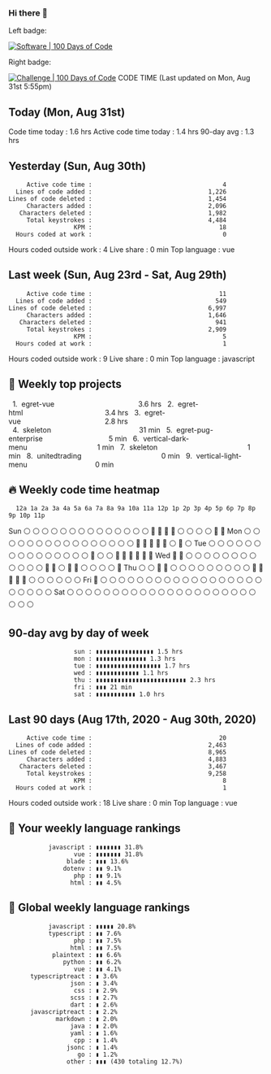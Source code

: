 ### Hi there 👋

<!--
**naime-hossain/naime-hossain** is a ✨ _special_ ✨ repository because its `README.md` (this file) appears on your GitHub profile.

Here are some ideas to get you started:

- 🔭 I’m currently working on ...
- 🌱 I’m currently learning ...
- 👯 I’m looking to collaborate on ...
- 🤔 I’m looking for help with ...
- 💬 Ask me about ...
- 📫 How to reach me: ...
- 😄 Pronouns: ...
- ⚡ Fun fact: ...
-->
Left badge:

[![Software | 100 Days of Code](https://www.software.com/badges/100-days-of-code)](https://www.software.com/100-days-of-code)

Right badge:

[![Challenge | 100 Days of Code](https://img.shields.io/static/v1?label=Challenge&labelColor=384357&message=100%20Days%20of%20Code&color=00b4ee&style=for-the-badge&link=https://www.100daysofcode.com)](https://www.100daysofcode.com)
CODE TIME          (Last updated on Mon, Aug 31st 5:55pm)

Today (Mon, Aug 31st)
----------------------------------------------------------------
Code time today             :                            1.6 hrs
Active code time today      :                            1.4 hrs
90-day avg                  :                            1.3 hrs

Yesterday (Sun, Aug 30th)
-----------------------------------------------------------------
         Active code time :                                    4
      Lines of code added :                                1,226
    Lines of code deleted :                                1,454
         Characters added :                                2,096
       Characters deleted :                                1,982
         Total keystrokes :                                4,484
                      KPM :                                   18
      Hours coded at work :                                    0
 Hours coded outside work :                                    4
               Live share :                                0 min
             Top language :                                  vue

Last week (Sun, Aug 23rd - Sat, Aug 29th)
-----------------------------------------------------------------
         Active code time :                                   11
      Lines of code added :                                  549
    Lines of code deleted :                                6,997
         Characters added :                                1,646
       Characters deleted :                                  941
         Total keystrokes :                                2,909
                      KPM :                                    5
      Hours coded at work :                                    1
 Hours coded outside work :                                    9
               Live share :                                0 min
             Top language :                           javascript

  📂 Weekly top projects
  --------------------------------------------------------------
  1.  egret-vue                                          3.6 hrs
  2.  egret-html                                         3.4 hrs
  3.  egret-vue                                          2.8 hrs
  4.  skeleton                                            31 min
  5.  egret-pug-enterprise                                 5 min
  6.  vertical-dark-menu                                   1 min
  7.  skeleton                                             1 min
  8.  unitedtrading                                        0 min
  9.  vertical-light-menu                                  0 min

  🔥 Weekly code time heatmap
  --------------------------------------------------------------
      12a 1a 2a 3a 4a 5a 6a 7a 8a 9a 10a 11a 12p 1p 2p 3p 4p 5p 6p 7p 8p 9p 10p 11p 
  Sun ⚪ ⚪ ⚪ ⚪ ⚪ ⚪ ⚪ ⚪ ⚪ ⚪ ⚪ ⚪ ⚪ ⚪ 🔵 🔵 🔵 🔵 ⚪ ⚪ ⚪ ⚪ 🔵 🔵 
  Mon ⚪ ⚪ ⚪ ⚪ ⚪ ⚪ ⚪ ⚪ ⚪ ⚪ ⚪ ⚪ ⚪ ⚪ ⚪ ⚪ 🔵 🔵 🔵 🔵 🔵 ⚪ 🔵 ⚪ 
  Tue ⚪ ⚪ ⚪ ⚪ ⚪ ⚪ ⚪ ⚪ ⚪ ⚪ ⚪ ⚪ ⚪ ⚪ ⚪ 🔵 ⚪ ⚪ 🔵 🔵 🔵 🔵 🔵 🔵 
  Wed 🔵 🔵 ⚪ ⚪ ⚪ ⚪ ⚪ ⚪ ⚪ ⚪ ⚪ ⚪ ⚪ ⚪ 🔵 🔵 ⚪ 🔵 🔵 ⚪ ⚪ ⚪ ⚪ 🔵 
  Thu ⚪ ⚪ 🔵 🔵 ⚪ ⚪ ⚪ ⚪ ⚪ ⚪ ⚪ ⚪ ⚪ 🔵 🔵 🔵 🔵 🔵 ⚪ ⚪ ⚪ ⚪ ⚪ ⚪ 
  Fri 🔵 ⚪ ⚪ ⚪ ⚪ ⚪ ⚪ ⚪ ⚪ ⚪ ⚪ ⚪ ⚪ ⚪ ⚪ ⚪ ⚪ ⚪ ⚪ ⚪ ⚪ ⚪ ⚪ ⚪ 
  Sat ⚪ ⚪ ⚪ ⚪ ⚪ ⚪ ⚪ ⚪ ⚪ ⚪ ⚪ ⚪ ⚪ ⚪ ⚪ ⚪ ⚪ ⚪ ⚪ ⚪ ⚪ ⚪ ⚪ ⚪ 

90-day avg by day of week
-----------------------------------------------------------------
                      sun : ▮▮▮▮▮▮▮▮▮▮▮▮▮▮▮▮ 1.5 hrs
                      mon : ▮▮▮▮▮▮▮▮▮▮▮▮▮▮ 1.3 hrs
                      tue : ▮▮▮▮▮▮▮▮▮▮▮▮▮▮▮▮▮▮ 1.7 hrs
                      wed : ▮▮▮▮▮▮▮▮▮▮▮▮ 1.1 hrs
                      thu : ▮▮▮▮▮▮▮▮▮▮▮▮▮▮▮▮▮▮▮▮▮▮▮▮▮ 2.3 hrs
                      fri : ▮▮▮ 21 min
                      sat : ▮▮▮▮▮▮▮▮▮▮▮ 1.0 hrs

Last 90 days (Aug 17th, 2020 - Aug 30th, 2020)
-----------------------------------------------------------------
         Active code time :                                   20
      Lines of code added :                                2,463
    Lines of code deleted :                                8,965
         Characters added :                                4,883
       Characters deleted :                                3,467
         Total keystrokes :                                9,258
                      KPM :                                    8
      Hours coded at work :                                    1
 Hours coded outside work :                                   18
               Live share :                                0 min
             Top language :                                  vue

🐲 Your weekly language rankings
-----------------------------------------------------------------
               javascript : ▮▮▮▮▮▮▮ 31.8%
                      vue : ▮▮▮▮▮▮▮ 31.8%
                    blade : ▮▮▮ 13.6%
                   dotenv : ▮▮ 9.1%
                      php : ▮▮ 9.1%
                     html : ▮▮ 4.5%

🐲 Global weekly language rankings
-----------------------------------------------------------------
               javascript : ▮▮▮▮▮ 20.8%
               typescript : ▮▮ 7.6%
                      php : ▮▮ 7.5%
                     html : ▮▮ 7.5%
                plaintext : ▮▮ 6.6%
                   python : ▮▮ 6.2%
                      vue : ▮▮ 4.1%
          typescriptreact : ▮ 3.6%
                     json : ▮ 3.4%
                      css : ▮ 2.9%
                     scss : ▮ 2.7%
                     dart : ▮ 2.6%
          javascriptreact : ▮ 2.2%
                 markdown : ▮ 2.0%
                     java : ▮ 2.0%
                     yaml : ▮ 1.6%
                      cpp : ▮ 1.4%
                    jsonc : ▮ 1.4%
                       go : ▮ 1.2%
                    other : ▮▮▮ (430 totaling 12.7%)


